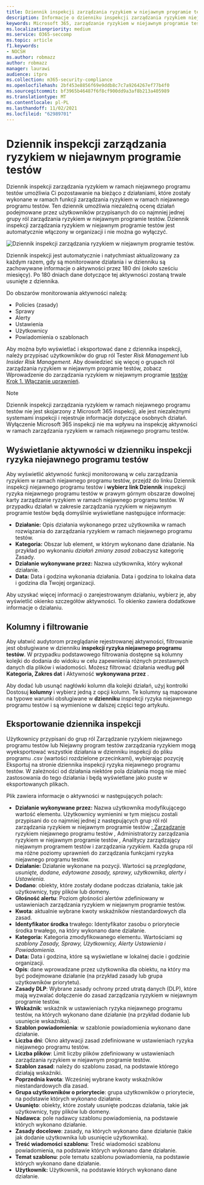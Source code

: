 ```yaml
---
title: Dziennik inspekcji zarządzania ryzykiem w niejawnym programie testów
description: Informacje o dzienniku inspekcji zarządzania ryzykiem niejawnego programu testów w programie Microsoft 365
keywords: Microsoft 365, zarządzanie ryzykiem w niejawnym programie testów, zarządzanie ryzykiem, zgodność
ms.localizationpriority: medium
ms.service: O365-seccomp
ms.topic: article
f1.keywords:
- NOCSH
ms.author: robmazz
author: robmazz
manager: laurawi
audience: itpro
ms.collection: m365-security-compliance
ms.openlocfilehash: 2bf453e8856f69e9ddb8c7c7a9264267ef77b4f0
ms.sourcegitcommit: bf3965b46487f6f8cf900dd9a3af8b213a405989
ms.translationtype: MT
ms.contentlocale: pl-PL
ms.lasthandoff: 11/02/2021
ms.locfileid: "62989701"
---
```

# <a name="insider-risk-management-audit-log"></a>Dziennik inspekcji zarządzania ryzykiem w niejawnym programie testów

Dziennik inspekcji zarządzania ryzykiem w ramach niejawnego programu testów umożliwia Ci pozostawanie na bieżąco z działaniami, które zostały wykonane w ramach funkcji zarządzania ryzykiem w ramach niejawnego programu testów. Ten dziennik umożliwia niezależną ocenę działań podejmowane przez użytkowników przypisanych do co najmniej jednej grupy ról zarządzania ryzykiem w niejawnym programie testów. Dziennik inspekcji zarządzania ryzykiem w niejawnym programie testów jest automatycznie włączony w organizacji i nie można go wyłączyć.

![Dziennik inspekcji zarządzania ryzykiem w niejawnym programie testów.](../media/insider-risk-audit-log.png)

Dziennik inspekcji jest automatycznie i natychmiast aktualizowany za każdym razem, gdy są monitorowane działania i w dzienniku są zachowywane informacje o aktywności przez 180 dni (około sześciu miesięcy). Po 180 dniach dane dotyczące tej aktywności zostaną trwale usunięte z dziennika.

Do obszarów monitorowania aktywności należą:

- Policies (zasady)
- Sprawy
- Alerty
- Ustawienia
- Użytkownicy
- Powiadomienia o szablonach

Aby można było wyświetlać i eksportować dane z dziennika inspekcji, należy przypisać użytkowników do grup ról Tester *Risk Management* lub *Insider Risk Management.* Aby dowiedzieć się więcej o grupach ról zarządzania ryzykiem w niejawnym programie testów, zobacz Wprowadzenie do zarządzania ryzykiem w niejawnym programie [testów Krok 1. Włączanie uprawnień](insider-risk-management-configure.md#step-1-required-enable-permissions-for-insider-risk-management).

> [!NOTE]
> Dziennik inspekcji zarządzania ryzykiem w ramach niejawnego programu testów nie jest skojarzony z Microsoft 365 inspekcji, ale jest niezależnymi systemami inspekcji i rejestruje informacje dotyczące osobnych działań. Wyłączenie Microsoft 365 inspekcji nie ma wpływu na inspekcję aktywności w ramach zarządzania ryzykiem w ramach niejawnego programu testów.

## <a name="view-activity-in-the-insider-risk-audit-log"></a>Wyświetlanie aktywności w dzienniku inspekcji ryzyka niejawnego programu testów

Aby wyświetlić aktywność funkcji monitorowaną w celu zarządzania ryzykiem w ramach niejawnego programu testów, przejdź do linku Dziennik inspekcji niejawnego programu testów i **wybierz link Dziennik** inspekcji ryzyka niejawnego programu testów w prawym górnym obszarze dowolnej karty zarządzanie ryzykiem w ramach niejawnego programu testów. W przypadku działań w zakresie zarządzania ryzykiem w niejawnym programie testów będą domyślnie wyświetlane następujące informacje:

- **Działanie:** Opis działania wykonanego przez użytkownika w ramach rozwiązania do zarządzania ryzykiem w ramach niejawnego programu testów.
- **Kategoria:** Obszar lub element, w którym wykonano dane działanie. Na przykład po wykonaniu *działań zmiany zasad* zobaczysz kategorię Zasady.
- **Działanie wykonywane przez:** Nazwa użytkownika, który wykonał działanie.
- **Data:** Data i godzina wykonania działania. Data i godzina to lokalna data i godzina dla Twojej organizacji.

Aby uzyskać więcej informacji o zarejestrowanym działaniu, wybierz je, aby wyświetlić okienko szczegółów aktywności. To okienko zawiera dodatkowe informacje o działaniu.

## <a name="columns-and-filtering"></a>Kolumny i filtrowanie

Aby ułatwić audytorom przeglądanie rejestrowanej aktywności, filtrowanie jest obsługiwane w dzienniku **inspekcji ryzyka niejawnego programu testów**. W przypadku podstawowego filtrowania dostępne są kolumny kolejki do dodania do widoku w celu zapewnienia różnych przestawnych danych dla plików i wiadomości. Możesz filtrować działania według **pól Kategoria, Zakres dat** i Aktywność **wykonywana przez** .

Aby dodać lub usunąć nagłówki kolumn dla kolejki działań, użyj kontrolki Dostosuj **kolumny** i wybierz jedną z opcji kolumn. Te kolumny są mapowane na typowe warunki obsługiwane w **dzienniku** inspekcji ryzyka niejawnego programu testów i są wymienione w dalszej części tego artykułu.

## <a name="audit-log-export"></a>Eksportowanie dziennika inspekcji

Użytkownicy przypisani do grup  ról Zarządzanie ryzykiem niejawnego programu testów lub Niejawny program testów zarządzania ryzykiem mogą wyeksportować wszystkie działania w dzienniku inspekcji do pliku programu .csv (wartości rozdzielone przecinkami),  wybierając pozycję Eksportuj na stronie dziennika inspekcji ryzyka niejawnego programu testów.  W zależności od działania niektóre pola działania mogą nie mieć zastosowania do tego działania i będą wyświetlane jako puste w eksportowanych plikach.

Plik zawiera informacje o aktywności w następujących polach:

- **Działanie wykonywane przez:** Nazwa użytkownika modyfikującego wartość elementu. Użytkownicy wymienini w tym miejscu zostali przypisani do co najmniej jednej z następujących grup ról ról zarządzania ryzykiem w niejawnym programie testów [: Zarządzanie](insider-risk-management-configure.md#step-1-required-enable-permissions-for-insider-risk-management) ryzykiem niejawnego programu testów *,* Administratorzy zarządzania ryzykiem w niejawnym programie testów *,* Analitycy zarządzający niejawnym programem testów i zarządzania *ryzykiem.* Każda grupa ról ma różne poziomy uprawnień do zarządzania funkcjami ryzyka niejawnego programu testów.
- **Działanie:** Działanie wykonane na pozycji. Wartości są *przeglądane, usunięte, dodane, edytowane zasady, sprawy, użytkownika, alerty* *i Ustawienia.*
- **Dodano**: obiekty, które zostały dodane podczas działania, takie jak użytkownicy, typy plików lub domeny.
- **Głośność alertu**: Poziom głośności alertów zdefiniowany w ustawieniach zarządzania ryzykiem w niejawnym programie testów.
- **Kwota**: aktualnie wybrane kwoty wskaźników niestandardowych dla zasad.
- **Identyfikator środka** trwałego: Identyfikator zasobu o priorytecie środka trwałego, na który wykonano dane działanie.
- **Kategoria:** Kategoria zmodyfikowanego elementu. Wartościami *są szablony Zasady, Sprawy, Użytkownicy, Alerty Ustawienia i* *Powiadomienia.*
- **Data:** Data i godzina, które są wyświetlane w lokalnej dacie i godzinie organizacji.
- **Opis**: dane wprowadzane przez użytkownika dla obiektu, na który ma być podejmowane działanie (na przykład zasady lub grupa użytkowników priorytetu).
- **Zasady DLP**: Wybrane zasady ochrony przed utratą danych (DLP), które mają wyzwalać dołączenie do zasad zarządzania ryzykiem w niejawnym programie testów.
- **Wskaźnik**: wskaźnik w ustawieniach ryzyka niejawnego programu testów, na których wykonano dane działanie (na przykład dodanie lub usunięcie wskaźnika).
- **Szablon powiadomienia**: w szablonie powiadomienia wykonano dane działanie.
- **Liczba dni**: Okno aktywacji zasad zdefiniowane w ustawieniach ryzyka niejawnego programu testów.
- **Liczba plików**: Limit liczby plików zdefiniowany w ustawieniach zarządzania ryzykiem w niejawnym programie testów.
- **Szablon zasad**: należy do szablonu zasad, na podstawie którego działają wskaźniki.
- **Poprzednia kwota**: Wcześniej wybrane kwoty wskaźników niestandardowych dla zasad.
- **Grupa użytkowników o priorytecie**: grupa użytkowników o priorytecie, na podstawie których wykonano działanie.
- **Usunięto**: obiekty, które zostały usunięte podczas działania, takie jak użytkownicy, typy plików lub domeny.
- **Nadawca**: pole nadawcy szablonu powiadomienia, na podstawie których wykonano działanie.
- **Zasady docelowe**: zasady, na których wykonano dane działanie (takie jak dodanie użytkownika lub usunięcie użytkownika).
- **Treść wiadomości szablonu**: Treść wiadomości szablonu powiadomienia, na podstawie których wykonano dane działanie.
- **Temat szablonu**: pole tematu szablonu powiadomienia, na podstawie których wykonano dane działanie.
- **Użytkownik:** Użytkownik, na podstawie których wykonano dane działanie.
